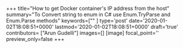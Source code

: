 +++
title="How to get Docker container's IP address from the host"
summary="To Convert string to enum in C# use Enum.TryParse and Enum.Parse methods"
keywords=[""
]
type='post'
date='2020-01-02T18:08:51+0000'
lastmod='2020-01-02T18:08:51+0000'
draft='true'
contributors= ["Arun Gudelli"]
images=[]
[image]
focal_point=''
preview_only=false
+++

